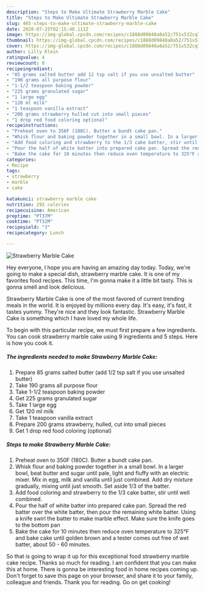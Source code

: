 ```yaml
---
description: "Steps to Make Ultimate Strawberry Marble Cake"
title: "Steps to Make Ultimate Strawberry Marble Cake"
slug: 465-steps-to-make-ultimate-strawberry-marble-cake
date: 2020-07-25T02:15:48.111Z
image: https://img-global.cpcdn.com/recipes/c1888d09848a8a52/751x532cq70/strawberry-marble-cake-recipe-main-photo.jpg
thumbnail: https://img-global.cpcdn.com/recipes/c1888d09848a8a52/751x532cq70/strawberry-marble-cake-recipe-main-photo.jpg
cover: https://img-global.cpcdn.com/recipes/c1888d09848a8a52/751x532cq70/strawberry-marble-cake-recipe-main-photo.jpg
author: Lilly Klein
ratingvalue: 4
reviewcount: 8
recipeingredient:
- "85 grams salted butter add 12 tsp salt if you use unsalted butter"
- "190 grams all purpose flour"
- "1-1/2 teaspoon baking powder"
- "225 grams granulated sugar"
- "1 large egg"
- "120 ml milk"
- "1 teaspoon vanilla extract"
- "200 grams strawberry hulled cut into small pieces"
- "1 drop red food coloring optional"
recipeinstructions:
- "Preheat oven to 350F (180C). Butter a bundt cake pan."
- "Whisk flour and baking powder together in a small bowl. In a larger bowl, beat butter and sugar until pale, light and fluffy with an electric mixer. Mix in egg, milk and vanilla until just combined. Add dry mixture gradually, mixing until just smooth. Set aside 1/3 of the batter."
- "Add food coloring and strawberry to the 1/3 cake batter, stir until well combined."
- "Pour the half of white batter into prepared cake pan. Spread the red batter over the white batter, then pour the remaining white batter. Using a knife swirl the batter to make marble effect. Make sure the knife goes to the bottom pan"
- "Bake the cake for 10 minutes then reduce oven temperature to 325°F and bake cake until golden brown and a tester comes out free of wet batter, about 50 - 60 minutes."
categories:
- Recipe
tags:
- strawberry
- marble
- cake

katakunci: strawberry marble cake 
nutrition: 292 calories
recipecuisine: American
preptime: "PT37M"
cooktime: "PT32M"
recipeyield: "3"
recipecategory: Lunch

---
```



![Strawberry Marble Cake](https://img-global.cpcdn.com/recipes/c1888d09848a8a52/751x532cq70/strawberry-marble-cake-recipe-main-photo.jpg)

Hey everyone, I hope you are having an amazing day today. Today, we're going to make a special dish, strawberry marble cake. It is one of my favorites food recipes. This time, I'm gonna make it a little bit tasty. This is gonna smell and look delicious.

Strawberry Marble Cake is one of the most favored of current trending meals in the world. It is enjoyed by millions every day. It's easy, it's fast, it tastes yummy. They're nice and they look fantastic. Strawberry Marble Cake is something which I have loved my whole life.




To begin with this particular recipe, we must first prepare a few ingredients. You can cook strawberry marble cake using 9 ingredients and 5 steps. Here is how you cook it.

<!--inarticleads1-->

##### The ingredients needed to make Strawberry Marble Cake:

1. Prepare 85 grams salted butter (add 1/2 tsp salt if you use unsalted butter)
1. Take 190 grams all purpose flour
1. Take 1-1/2 teaspoon baking powder
1. Get 225 grams granulated sugar
1. Take 1 large egg
1. Get 120 ml milk
1. Take 1 teaspoon vanilla extract
1. Prepare 200 grams strawberry, hulled, cut into small pieces
1. Get 1 drop red food coloring (optional)




<!--inarticleads2-->

##### Steps to make Strawberry Marble Cake:

1. Preheat oven to 350F (180C). Butter a bundt cake pan.
1. Whisk flour and baking powder together in a small bowl. In a larger bowl, beat butter and sugar until pale, light and fluffy with an electric mixer. Mix in egg, milk and vanilla until just combined. Add dry mixture gradually, mixing until just smooth. Set aside 1/3 of the batter.
1. Add food coloring and strawberry to the 1/3 cake batter, stir until well combined.
1. Pour the half of white batter into prepared cake pan. Spread the red batter over the white batter, then pour the remaining white batter. Using a knife swirl the batter to make marble effect. Make sure the knife goes to the bottom pan
1. Bake the cake for 10 minutes then reduce oven temperature to 325°F and bake cake until golden brown and a tester comes out free of wet batter, about 50 - 60 minutes.




So that is going to wrap it up for this exceptional food strawberry marble cake recipe. Thanks so much for reading. I am confident that you can make this at home. There is gonna be interesting food in home recipes coming up. Don't forget to save this page on your browser, and share it to your family, colleague and friends. Thank you for reading. Go on get cooking!
